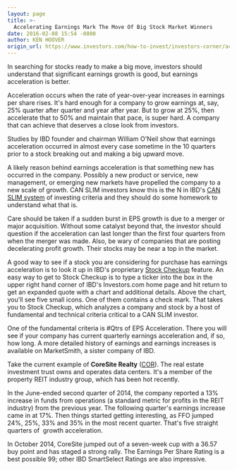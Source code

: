 ```yaml
---
layout: page
title: >-
  Accelerating Earnings Mark The Move Of Big Stock Market Winners
date: 2016-02-08 15:54 -0800
author: KEN HOOVER
origin_url: https://www.investors.com/how-to-invest/investors-corner/accelerating-earnings-is-a-mark-of-big-stock-market-winners/
---
```


In searching for stocks ready to make a big move, investors should understand that significant earnings growth is good, but earnings acceleration is better.

Acceleration occurs when the rate of year-over-year increases in earnings per share rises. It's hard enough for a company to grow earnings at, say, 25% quarter after quarter and year after year. But to grow at 25%, then accelerate that to 50% and maintain that pace, is super hard. A company that can achieve that deserves a close look from investors.

Studies by IBD founder and chairman William O'Neil show that earnings acceleration occurred in almost every case sometime in the 10 quarters prior to a stock breaking out and making a big upward move.

A likely reason behind earnings acceleration is that something new has occurred in the company. Possibly a new product or service, new management, or emerging new markets have propelled the company to a new scale of growth. CAN SLIM investors know this is the N in IBD's [CAN SLIM system](http://education.investors.com/courselandingpage.aspx?id=735749) of investing criteria and they should do some homework to understand what that is.

Care should be taken if a sudden burst in EPS growth is due to a merger or major acquisition. Without some catalyst beyond that, the investor should question if the acceleration can last longer than the first four quarters from when the merger was made. Also, be wary of companies that are posting decelerating profit growth. Their stocks may be near a top in the market.

A good way to see if a stock you are considering for purchase has earnings acceleration is to look it up in IBD's proprietary [Stock Checkup](http://research.investors.com/stock-checkup/?nav=ResearchCheckup) feature. An easy way to get to Stock Checkup is to type a ticker into the box in the upper right hand corner of IBD's Investors.com home page and hit return to get an expanded quote with a chart and additional details. Above the chart, you'll see five small icons. One of them contains a check mark. That takes you to Stock Checkup, which analyzes a company and stock by a host of fundamental and technical criteria critical to a CAN SLIM investor.

One of the fundamental criteria is #Qtrs of EPS Acceleration. There you will see if your company has current quarterly earnings acceleration and, if so, how long. A more detailed history of earnings and earnings increases is available on MarketSmith, a sister company of IBD.

Take the current example of **CoreSite Realty** ([COR](https://research.investors.com/quote.aspx?symbol=COR)). The real estate investment trust owns and operates data centers. It's a member of the property REIT industry group, which has been hot recently.

In the June-ended second quarter of 2014, the company reported a 13% increase in funds from operations (a standard metric for profits in the REIT industry) from the previous year. The following quarter's earnings increase came in at 17%. Then things started getting interesting, as FFO jumped 24%, 25%, 33% and 35% in the most recent quarter. That's five straight quarters of  growth acceleration.

In October 2014, CoreSite jumped out of a seven-week cup with a 36.57 buy point and has staged a strong rally. The Earnings Per Share Rating is a best possible 99; other IBD SmartSelect Ratings are also impressive.
